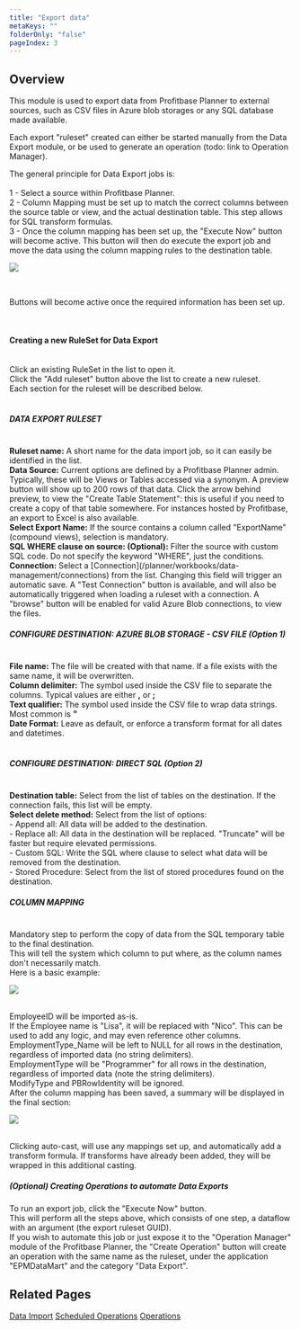 ```yaml
---
title: "Export data"
metaKeys: ""
folderOnly: "false"
pageIndex: 3
---
```


## Overview

This module is used to export data from Profitbase Planner to external sources, such as CSV files in Azure blob storages or any SQL database made available.
<br/>

Each export "ruleset" created can either be started manually from the Data Export module, or be used to generate an operation (todo: link to Operation Manager).
<br/>

The general principle for Data Export jobs is:
<br/>
<br/>
1 - Select a source within Profitbase Planner.
<br/>
2 - Column Mapping must be set up to match the correct columns between the source table or view, and the actual destination table. This step allows for SQL transform formulas.
<br/>
3 - Once the column mapping has been set up, the "Execute Now" button will become active. This button will then do execute the export job and move the data using the column mapping rules to the destination table.
<br/>

![](https://profitbasedocs.blob.core.windows.net/plannerimages/DataExport.png)

<br/>

Buttons will become active once the required information has been set up.

<br/>

#### Creating a new RuleSet for Data Export
<br/>
Click an existing RuleSet in the list to open it.
<br/>
Click the "Add ruleset" button above the list to create a new ruleset.
<br/>
Each section for the ruleset will be described below.
<br/>

<br/>

##### DATA EXPORT RULESET

<br/>
<b>Ruleset name:</b> A short name for the data import job, so it can easily be identified in the list.
<br/>
<b>Data Source:</b> Current options are defined by a Profitbase Planner admin. Typically, these will be Views or Tables accessed via a synonym. A preview button will show up to 200 rows of that data. Click the arrow behind preview, to view the "Create Table Statement": this is useful if you need to create a copy of that table somewhere. For instances hosted by Profitbase, an export to Excel is also available.
<br/>
<b>Select Export Name:</b> If the source contains a column called "ExportName" (compound views), selection is mandatory.
<br/>
<b>SQL WHERE clause on source: (Optional):</b> Filter the source with custom SQL code. Do not specify the keyword "WHERE", just the conditions.
<br/>
<b>Connection:</b> Select a [Connection](/planner/workbooks/data-management/connections) from the list. Changing this field will trigger an automatic save.
A "Test Connection" button is available, and will also be automatically triggered when loading a ruleset with a connection. A "browse" button will be enabled for valid Azure Blob connections, to view the files.

<br/>

##### CONFIGURE DESTINATION: AZURE BLOB STORAGE - CSV FILE (Option 1)

<br/>
<b>File name:</b> The file will be created with that name. If a file exists with the same name, it will be overwritten.
<br/>
<b>Column delimiter:</b> The symbol used inside the CSV file to separate the columns. Typical values are either <b>,</b> or <b>;</b>
<br/>
<b>Text qualifier:</b> The symbol used inside the CSV file to wrap data strings. Most common is <b>"</b>
<br/>
<b>Date Format:</b> Leave as default, or enforce a transform format for all dates and datetimes.
<br/>

<br/>

##### CONFIGURE DESTINATION: DIRECT SQL (Option 2)

<br/>
<b>Destination table:</b> Select from the list of tables on the destination. If the connection fails, this list will be empty.
<br/>
<b>Select delete method:</b> Select from the list of options:
<br/>
 - Append all: All data will be added to the destination.
 <br/>
 - Replace all: All data in the destination will be replaced. "Truncate" will be faster but require elevated permissions.
 <br/>
 - Custom SQL: Write the SQL where clause to select what data will be removed from the destination.
 <br/>
 - Stored Procedure: Select from the list of stored procedures found on the destination.
<br/>

##### COLUMN MAPPING

<br/>
Mandatory step to perform the copy of data from the SQL temporary table to the final destination.
<br/>
This will tell the system which column to put where, as the column names don't necessarily match.
<br/>
Here is a basic example:
<br/>

![](https://profitbasedocs.blob.core.windows.net/plannerimages/ColumnMappingExample.PNG)

<br/>
EmployeeID will be imported as-is.
<br/>
If the Employee name is "Lisa", it will be replaced with "Nico". This can be used to add any logic, and may even reference other columns.
<br/>
EmploymentType_Name will be left to NULL for all rows in the destination, regardless of imported data (no string delimiters).
<br/>
EmploymentType will be "Programmer" for all rows in the destination, regardless of imported data (note the string delimiters).
<br/>
ModifyType and PBRowIdentity will be ignored.
<br/>
After the column mapping has been saved, a summary will be displayed in the final section:
<br/>

![](https://profitbasedocs.blob.core.windows.net/plannerimages/ColumnMappingExample_result.PNG)

<br/>
Clicking auto-cast, will use any mappings set up, and automatically add a transform formula. If transforms have already been added, they will be wrapped in this additional casting.

<br/>

##### (Optional) Creating Operations to automate Data Exports

To run an export job, click the "Execute Now" button.
<br/>
This will perform all the steps above, which consists of one step, a dataflow with an argument (the export ruleset GUID).
<br/>
If you wish to automate this job or just expose it to the "Operation Manager" module of the Profitbase Planner, the "Create Operation" button will create an operation with the same name as the ruleset, under the application "EPMDataMart" and the category "Data Export".
<br/>

## Related Pages

[Data Import](import-data.md)
[Scheduled Operations](../../administration/operation-manager/ScheduledOperations.md)
[Operations](../../administration/operation-manager/Operations.md)
